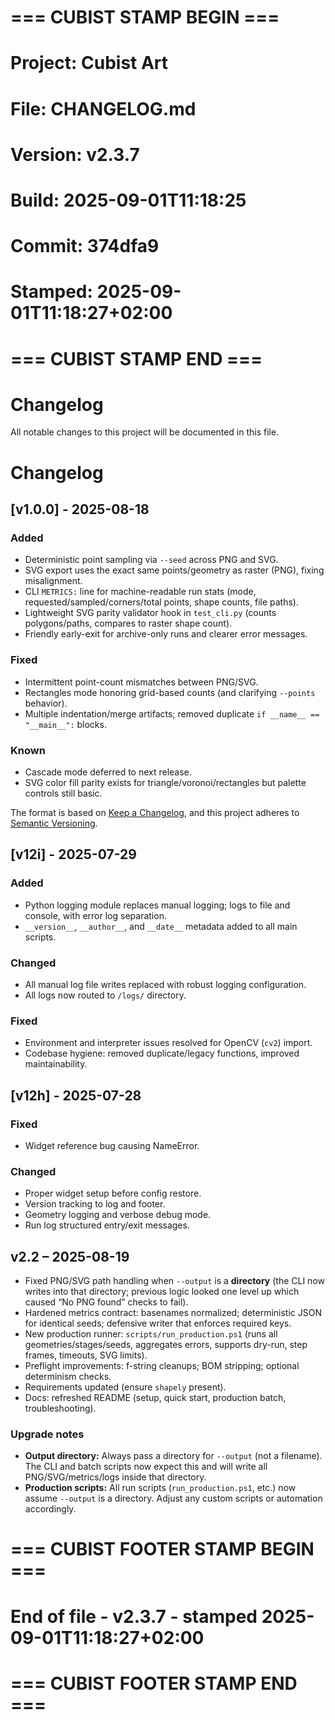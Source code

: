 # === CUBIST STAMP BEGIN ===
# Project: Cubist Art
# File: CHANGELOG.md
# Version: v2.3.7
# Build: 2025-09-01T11:18:25
# Commit: 374dfa9
# Stamped: 2025-09-01T11:18:27+02:00
# === CUBIST STAMP END ===
<!-- Keep a Changelog: https://keepachangelog.com/en/1.0.0/ -->
# Changelog

All notable changes to this project will be documented in this file.

 # Changelog

## [v1.0.0] - 2025-08-18
### Added
- Deterministic point sampling via `--seed` across PNG and SVG.
- SVG export uses the exact same points/geometry as raster (PNG), fixing misalignment.
- CLI `METRICS:` line for machine-readable run stats (mode, requested/sampled/corners/total points, shape counts, file paths).
- Lightweight SVG parity validator hook in `test_cli.py` (counts polygons/paths, compares to raster shape count).
- Friendly early-exit for archive-only runs and clearer error messages.

### Fixed
- Intermittent point-count mismatches between PNG/SVG.
- Rectangles mode honoring grid-based counts (and clarifying `--points` behavior).
- Multiple indentation/merge artifacts; removed duplicate `if __name__ == "__main__":` blocks.

### Known
- Cascade mode deferred to next release.
- SVG color fill parity exists for triangle/voronoi/rectangles but palette controls still basic.


The format is based on [Keep a Changelog](https://keepachangelog.com/en/1.0.0/), and this project adheres to [Semantic Versioning](https://semver.org/spec/v2.0.0.html).

## [v12i] - 2025-07-29
### Added
- Python logging module replaces manual logging; logs to file and console, with error log separation.
- `__version__`, `__author__`, and `__date__` metadata added to all main scripts.

### Changed
- All manual log file writes replaced with robust logging configuration.
- All logs now routed to `/logs/` directory.

### Fixed
- Environment and interpreter issues resolved for OpenCV (`cv2`) import.
- Codebase hygiene: removed duplicate/legacy functions, improved maintainability.

## [v12h] - 2025-07-28
### Fixed
- Widget reference bug causing NameError.

### Changed
- Proper widget setup before config restore.
- Version tracking to log and footer.
- Geometry logging and verbose debug mode.
- Run log structured entry/exit messages.

## v2.2 – 2025-08-19

- Fixed PNG/SVG path handling when `--output` is a **directory** (the CLI now writes into that directory; previous logic looked one level up which caused “No PNG found” checks to fail).
- Hardened metrics contract: basenames normalized; deterministic JSON for identical seeds; defensive writer that enforces required keys.
- New production runner: `scripts/run_production.ps1` (runs all geometries/stages/seeds, aggregates errors, supports dry-run, step frames, timeouts, SVG limits).
- Preflight improvements: f-string cleanups; BOM stripping; optional determinism checks.
- Requirements updated (ensure `shapely` present).
- Docs: refreshed README (setup, quick start, production batch, troubleshooting).

### Upgrade notes

- **Output directory:**
  Always pass a directory for `--output` (not a filename). The CLI and batch scripts now expect this and will write all PNG/SVG/metrics/logs inside that directory.
- **Production scripts:**
  All run scripts (`run_production.ps1`, etc.) now assume `--output` is a directory. Adjust any custom scripts or automation accordingly.

# === CUBIST FOOTER STAMP BEGIN ===
# End of file - v2.3.7 - stamped 2025-09-01T11:18:27+02:00
# === CUBIST FOOTER STAMP END ===
